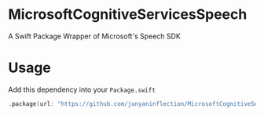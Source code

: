 # MicrosoftCognitiveServicesSpeech
A Swift Package Wrapper of Microsoft's Speech SDK

# Usage
Add this dependency into your `Package.swift`

```swift
.package(url: "https://github.com/junyaninflection/MicrosoftCognitiveServicesSpeech.git", branch: "main")
```